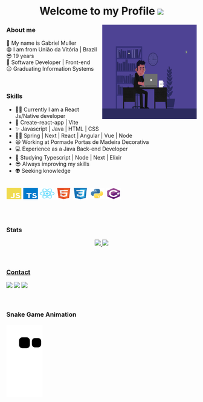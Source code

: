 <h1 align='center'> Welcome to my Profile <img src="https://github.com/TheDudeThatCode/TheDudeThatCode/blob/master/Assets/Hi.gif" width="29px"> </h1>
<p align="center"> 
 
<img alt="Night Coding" src="https://raw.githubusercontent.com/gabrielmuller1/gabrielmuller1/master/assets/freelancelife.gif"  gap="16px" height="250px" width="250px" align="right"/>
 
### About me
   🙋‍ My name is Gabriel Muller <br>
   😁 I am from União da Vitória | Brazil <br>
   😎 19 years <br>
   🙌 Software Developer | Front-end<br>
   😉 Graduating Information Systems
  
 <br>
 
 
<h3>Skills</h3>

- 👨‍💻 Currently I am a React Js/Native developer
- 🎁 Create-react-app | Vite
- ✨ Javascript | Java | HTML | CSS 
- 🐱‍🚀 Spring | Next | React | Angular | Vue | Node
- 😆 Working at Pormade Portas de Madeira Decorativa
- 💻 Experience as a Java Back-end Developer
- 📘 Studying Typescript | Node | Next | Elixir
- 😎 Always improving my skills
- 👽 Seeking knowledge<br>

<div style="display: inline_block"><br>
  <img align="center" alt="Gabriel-Js" height="30" width="40" src="https://raw.githubusercontent.com/devicons/devicon/master/icons/javascript/javascript-plain.svg">
  <img align="center" alt="Gabriel-Ts" height="30" width="40" src="https://raw.githubusercontent.com/devicons/devicon/master/icons/typescript/typescript-plain.svg">
  <img align="center" alt="Gabriel-React" height="30" width="40" src="https://raw.githubusercontent.com/devicons/devicon/master/icons/react/react-original.svg">
  <img align="center" alt="Gabriel-HTML" height="30" width="40" src="https://raw.githubusercontent.com/devicons/devicon/master/icons/html5/html5-original.svg">
  <img align="center" alt="Gabriel-CSS" height="30" width="40" src="https://raw.githubusercontent.com/devicons/devicon/master/icons/css3/css3-original.svg">
  <img align="center" alt="Gabriel-Python" height="30" width="40" src="https://raw.githubusercontent.com/devicons/devicon/master/icons/python/python-original.svg">
  <img align="center" alt="Gabriel-Csharp" height="30" width="40" src="https://raw.githubusercontent.com/devicons/devicon/master/icons/csharp/csharp-original.svg">
</div>


<br><br/>
<h3>Stats</h3>
<div align="center">
  <a href="https://github.com/gabrielmuller1">
  <img height="192em" src="https://github-readme-stats.vercel.app/api?username=gabrielmuller1&theme=midnight-purple"/>
  <img height="192em" src="https://github-readme-stats.vercel.app/api/top-langs/?username=gabrielmuller1&layout=compact&langs_count=7&theme=midnight-purple"/>
</div><br><br>
  
  
  <h3>Contact</h3>
 
<div> 
  <a href="https://instagram.com/gabriel_mul" target="_blank"><img src="https://img.shields.io/badge/-Instagram-%23E4405F?style=for-the-badge&logo=instagram&logoColor=white" target="_blank"></a>
  <a href = "mailto:gabrielmuller708@gmail.com"><img src="https://img.shields.io/badge/-Gmail-%23333?style=for-the-badge&logo=gmail&logoColor=white" target="_blank"></a>
  <a href="https://www.linkedin.com/in/gabriel-muller-80929b1b6/" target="_blank"><img src="https://img.shields.io/badge/-LinkedIn-%230077B5?style=for-the-badge&logo=linkedin&logoColor=white" target="_blank"></a> <br><br><br>
 
 <h3>Snake Game Animation</h3>
 
  ![Snake animation](https://github.com/rafaballerini/rafaballerini/blob/output/github-contribution-grid-snake.svg)
 
</div>
